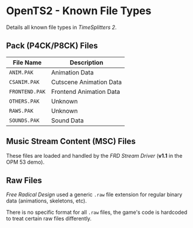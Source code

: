 # OpenTS2 - Known File Types
Details all known file types in _TimeSplitters 2_.

## Pack (P4CK/P8CK) Files
File Name | Description
---|---
`ANIM.PAK` | Animation Data
`CSANIM.PAK` | Cutscene Animation Data
`FRONTEND.PAK` | Frontend Animation Data
`OTHERS.PAK` | Unknown
`RAWS.PAK` | Unknown
`SOUNDS.PAK` | Sound Data

## Music Stream Content (MSC) Files
These files are loaded and handled by the _FRD Stream Driver_ (**v1.1** in the OPM 53 demo).

## Raw Files
_Free Radical Design_ used a generic `.raw` file extension for regular binary data (animations, skeletons, etc).

There is no specific format for all `.raw` files, the game's code is hardcoded to treat certain raw files differently.

